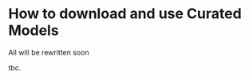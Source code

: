 # How to download and use Curated Models
All will be rewritten soon
<!--
???+ tip "Video Guides":

=== "Extractor Guide" 

	This video will show you how to use the exporter.  
	[![Extractor Guide](https://img.youtube.com/vi/71fCaIE7J_4/0.jpg)](https://www.youtube.com/watch?v=71fCaIE7J_4)

=== "Shader Guide"  
	This video will give you a general understanding of shaders as well as teaching you how to use Valkyrie.
		
	[![Shater Guide](https://img.youtube.com/vi/XgdNyk1w-yQ/0.jpg)](https://www.youtube.com/watch?v=XgdNyk1w-yQ)


### Downloading the Models
- To download the models go to the [Prvfru](https://mega.nz/folder/DBwnUCKZ#7AgPI0dQoNMOZKqzHKADPw) archive on mega.
	*Warframe/Characters/Tenno is where you will find already set up warframes*
once the the .rar of the warframe you want to use has been downloaded you will then need to download the DetailTextures.rar file in the Warframe/Details directory [File Link.](https://mega.nz/folder/DBwnUCKZ#7AgPI0dQoNMOZKqzHKADPw/file/nRYmmBzA)

You then want to extract DetailTextures to their own folder.
Then the model you downloaded to their own folder. 
The file structure should look like this:
```
C:\"Path to any folder"\DetailTextures
C:\"Path to any folder"\Characters\Tenno\"model you downloaded.blend"
```

## Using the models
*You will want to make sure that your blender build is the most updated it can be to avoid any issues that may occur*

After you have opened up blender you will want to open the file from where you downloaded it. 

Once you open the file your blender should look something like this 

![Ui](https://media.discordapp.net/attachments/733122991512092774/1125479834135580715/image.png)


### Setting Up DetailTextures
before you do anything you will want to make sure that your DetailTextures are found
To do this you will want to follow these steps

1. Click on File -> External Data -> Report missing files

![Report Missing](https://media.discordapp.net/attachments/733122991512092774/1125483541501841428/image.png)

2. When you click it, one of three things will happen
 1. The status bar at the bottom of the window will show an error saying it is missing `Normal Atlas.bmp` and `PBR Atlas.bmp`, this means that your Detailtextures folder could not be found.
 2. The status bar will show errors for more than just `Normal Atlas.bmp` and `PBR Atlas.bmp` 
 3. No errors will show up, this means you can move on to the [[#How to change properties]] Section.
	1. Clicking the bar will then bring up the info log telling you what textures you are missing, If you see more than just `Normal Atlas.bmp` and `PBR Atlas.bmp` you may be using an outdated blend or another persons. 

![StatusBar](https://media.discordapp.net/attachments/733122991512092774/1125483892342804632/image.png)

![InfoLog](https://media.discordapp.net/attachments/733122991512092774/1125484079173861457/image.png)

2.3 now that you know that your DetailTextures hasn't been loaded you can follow these steps to locate them. 
	2.4 Click on Find Missing files

![Missing Files](https://media.discordapp.net/attachments/733122991512092774/1125481488159350784/image.png)

This will then open up a window where you will need to navigate to where your stored your DetailTextures earlier and then you need to press the find missing files button.
### How to change properties
Once you have the file ready you should first
-->
tbc.
<!--If Pruu has a million fans, then I am one of them. If Pruu has ten fans, then I am one of them. If Pruu has only one fan then that is me. If Pruu has no fans, then that means I am no longer on earth. If the world is against Pruu, then I am against the world.-->